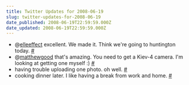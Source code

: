 ```yaml
---
title: Twitter Updates for 2008-06-19
slug: twitter-updates-for-2008-06-19
date_published: 2008-06-19T22:59:59.000Z
date_updated: 2008-06-19T22:59:59.000Z
---
```


- @[elleeffect](http://twitter.com/elleeffect) excellent. We made it. Think we're going to huntington today. [#](http://twitter.com/joelgoodman/statuses/838694191)
- @[matthewgood](http://twitter.com/matthewgood) that's amazing. You need to get a Kiev-4 camera. I'm looking at getting one myself :) [#](http://twitter.com/joelgoodman/statuses/839015443)
- having trouble uploading one photo. oh well. [#](http://twitter.com/joelgoodman/statuses/839020884)
- cooking dinner later. I like having a break from work and home. [#](http://twitter.com/joelgoodman/statuses/839072945)
